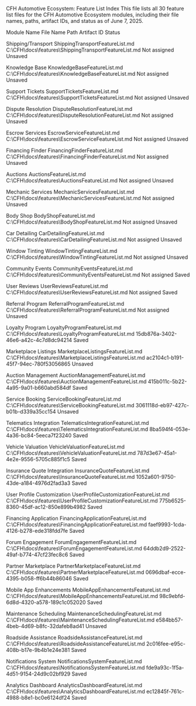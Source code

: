 CFH Automotive Ecosystem: Feature List Index
This file lists all 30 feature list files for the CFH Automotive Ecosystem modules, including their file names, paths, artifact IDs, and status as of June 7, 2025.



Module Name
File Name
Path
Artifact ID
Status



Shipping/Transport
ShippingTransportFeatureList.md
C:\CFH\docs\features\ShippingTransportFeatureList.md
Not assigned
Unsaved


Knowledge Base
KnowledgeBaseFeatureList.md
C:\CFH\docs\features\KnowledgeBaseFeatureList.md
Not assigned
Unsaved


Support Tickets
SupportTicketsFeatureList.md
C:\CFH\docs\features\SupportTicketsFeatureList.md
Not assigned
Unsaved


Dispute Resolution
DisputeResolutionFeatureList.md
C:\CFH\docs\features\DisputeResolutionFeatureList.md
Not assigned
Unsaved


Escrow Services
EscrowServiceFeatureList.md
C:\CFH\docs\features\EscrowServiceFeatureList.md
Not assigned
Unsaved


Financing Finder
FinancingFinderFeatureList.md
C:\CFH\docs\features\FinancingFinderFeatureList.md
Not assigned
Unsaved


Auctions
AuctionsFeatureList.md
C:\CFH\docs\features\AuctionsFeatureList.md
Not assigned
Unsaved


Mechanic Services
MechanicServicesFeatureList.md
C:\CFH\docs\features\MechanicServicesFeatureList.md
Not assigned
Unsaved


Body Shop
BodyShopFeatureList.md
C:\CFH\docs\features\BodyShopFeatureList.md
Not assigned
Unsaved


Car Detailing
CarDetailingFeatureList.md
C:\CFH\docs\features\CarDetailingFeatureList.md
Not assigned
Unsaved


Window Tinting
WindowTintingFeatureList.md
C:\CFH\docs\features\WindowTintingFeatureList.md
Not assigned
Unsaved


Community Events
CommunityEventsFeatureList.md
C:\CFH\docs\features\CommunityEventsFeatureList.md
Not assigned
Saved


User Reviews
UserReviewsFeatureList.md
C:\CFH\docs\features\UserReviewsFeatureList.md
Not assigned
Saved


Referral Program
ReferralProgramFeatureList.md
C:\CFH\docs\features\ReferralProgramFeatureList.md
Not assigned
Unsaved


Loyalty Program
LoyaltyProgramFeatureList.md
C:\CFH\docs\features\LoyaltyProgramFeatureList.md
15db876a-3402-46e6-a42c-4c7d8dc94214
Saved


Marketplace Listings
MarketplaceListingsFeatureList.md
C:\CFH\docs\features\MarketplaceListingsFeatureList.md
ac2104c1-b191-45f7-94ec-780f53056865
Unsaved


Auction Management
AuctionManagementFeatureList.md
C:\CFH\docs\features\AuctionManagementFeatureList.md
415b011c-5b22-4a95-9a01-b660abd584df
Saved


Service Booking
ServiceBookingFeatureList.md
C:\CFH\docs\features\ServiceBookingFeatureList.md
3061118d-eb97-427c-b01b-d339a35cc154
Unsaved


Telematics Integration
TelematicsIntegrationFeatureList.md
C:\CFH\docs\features\TelematicsIntegrationFeatureList.md
8ba594f4-053e-4a36-bc84-5eeca7f23240
Saved


Vehicle Valuation
VehicleValuationFeatureList.md
C:\CFH\docs\features\VehicleValuationFeatureList.md
787d3e67-45a1-4e2e-9556-5705c885f1c5
Saved


Insurance Quote Integration
InsuranceQuoteFeatureList.md
C:\CFH\docs\features\InsuranceQuoteFeatureList.md
1052a601-9750-43de-a184-4976d2fad3a3
Saved


User Profile Customization
UserProfileCustomizationFeatureList.md
C:\CFH\docs\features\UserProfileCustomizationFeatureList.md
775b6525-8360-45df-ac12-850e899b4982
Saved


Financing Application
FinancingApplicationFeatureList.md
C:\CFH\docs\features\FinancingApplicationFeatureList.md
faef9993-1cda-4126-b278-ede318fdd7fe
Saved


Forum Engagement
ForumEngagementFeatureList.md
C:\CFH\docs\features\ForumEngagementFeatureList.md
64ddb2d9-2522-49af-b774-47cf23fec8c6
Saved


Partner Marketplace
PartnerMarketplaceFeatureList.md
C:\CFH\docs\features\PartnerMarketplaceFeatureList.md
0696dbaf-ecce-4395-b058-ff6b44b86046
Saved


Mobile App Enhancements
MobileAppEnhancementsFeatureList.md
C:\CFH\docs\features\MobileAppEnhancementsFeatureList.md
98c9ebfd-6d8d-4320-a578-189c1c052020
Saved


Maintenance Scheduling
MaintenanceSchedulingFeatureList.md
C:\CFH\docs\features\MaintenanceSchedulingFeatureList.md
e584bb57-4beb-4d69-b8fc-32dafeb8ad41
Unsaved


Roadside Assistance
RoadsideAssistanceFeatureList.md
C:\CFH\docs\features\RoadsideAssistanceFeatureList.md
2c016fee-e95c-408b-b17e-9b4b1e24e381
Saved


Notifications System
NotificationsSystemFeatureList.md
C:\CFH\docs\features\NotificationsSystemFeatureList.md
fde9a93c-1f5a-4d51-9154-24d9c02bf929
Saved


Analytics Dashboard
AnalyticsDashboardFeatureList.md
C:\CFH\docs\features\AnalyticsDashboardFeatureList.md
ec12845f-761c-4988-b8e1-bc0e6124df24
Saved


